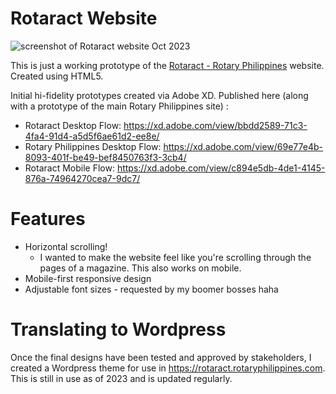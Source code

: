 # Rotaract Website

![screenshot of Rotaract website Oct 2023](https://i.imgur.com/zVFbVhW.png)

This is just a working prototype of the [Rotaract - Rotary Philippines](https://i.imgur.com/zVFbVhW.png) website. Created using HTML5. 

Initial hi-fidelity prototypes created via Adobe XD. Published here (along with a prototype of the main Rotary Philippines site) : 

- Rotaract Desktop Flow: https://xd.adobe.com/view/bbdd2589-71c3-4fa4-91d4-a5d5f6ae61d2-ee8e/
- Rotary Philippines Desktop Flow: https://xd.adobe.com/view/69e77e4b-8093-401f-be49-bef8450763f3-3cb4/
- Rotaract Mobile Flow: https://xd.adobe.com/view/c894e5db-4de1-4145-876a-74964270cea7-9dc7/

# Features
- Horizontal scrolling! 
    - I wanted to make the website feel like you're scrolling through the pages of a magazine. This also works on mobile.
- Mobile-first responsive design
- Adjustable font sizes - requested by my boomer bosses haha

# Translating to Wordpress

Once the final designs have been tested and approved by stakeholders, I created a Wordpress theme for use in https://rotaract.rotaryphilippines.com. This is still in use as of 2023 and is updated regularly.

